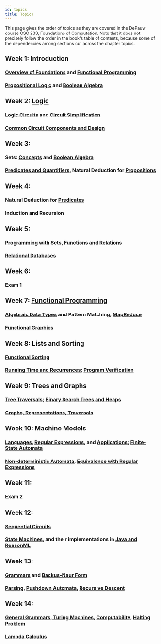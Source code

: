 ```yaml
---
id: topics
title: Topics
---
```


This page gives the order of topics as they are covered in the DePauw course CSC 233, Foundations of Computation.
Note that it does not precisely follow the order in the book's table of contents, because some of the dependencies among sections cut across the chapter topics.

## Week 1: Introduction
### [Overview of Foundations](overview.md) and [Functional Programming](fp/overview.md)

### [Propositional Logic](logic/props.md) and [Boolean Algebra](logic/boolean.md)

## Week 2: [Logic](logic/intro.md)
### [Logic Circuits](logic/circuits.md) and [Circuit Simplification](logic/simplify.md)

### [Common Circuit Components and Design](logic/components.md)

## Week 3:
### Sets: [Concepts](sets/concepts.md) and [Boolean Algebra](sets/algebra.md)

### [Predicates and Quantifiers](logic/preds.md), Natural Deduction for [Propositions](logic/deduction.md)

## Week 4:
### Natural Deduction for [Predicates](logic/pred-deduction.md)

### [Induction](logic/induction.md) and [Recursion](logic/recursion.md)

## Week 5:
### [Programming](sets/programming.md) with Sets, [Functions](sets/functions.md) and [Relations](sets/relations.md)

### [Relational Databases](sets/database.md)

## Week 6:
### Exam 1

## Week 7: [Functional Programming](fp/intro.md)
### [Algebraic Data Types](fp/types.md) and Pattern Matching; [MapReduce](fp/map-reduce.md)

### [Functional Graphics](fp/doodle.md)

## Week 8: Lists and Sorting
### [Functional Sorting](ds/lists.md)

### [Running Time and Recurrences](ds/recurrence.md); [Program Verification](ds/verification.md)

## Week 9: Trees and Graphs
### [Tree Traversals](ds/trees.md); [Binary Search Trees and Heaps](ds/bst.md)

### [Graphs, Representations, Traversals](ds/graphs.md)

## Week 10: Machine Models
### [Languages](lang/languages.md), [Regular Expressions](lang/regexp.md), and [Applications](lang/regexpapp.md); [Finite-State Automata](lang/fsa.md)

### [Non-deterministic Automata](lang/nfa.md), [Equivalence with Regular Expressions](lang/fsareg.md)

## Week 11:
### Exam 2

## Week 12:
### [Sequential Circuits](logic/sequential.md)

### [State Machines](logic/state.md), and their implementations in [Java and ReasonML](fp/state.md)

## Week 13:
### [Grammars](lang/cfg.md) and [Backus-Naur Form](lang/bnf.md)

### [Parsing](lang/parsing.md), [Pushdown Automata](lang/pda.md), [Recursive Descent](fp/parser-comb.md)

## Week 14:
### [General Grammars, Turing Machines](lang/tm.md), [Computability](lang/computability.md), [Halting Problem](lang/halting.md)

### [Lambda Calculus](fp/lambda.md)